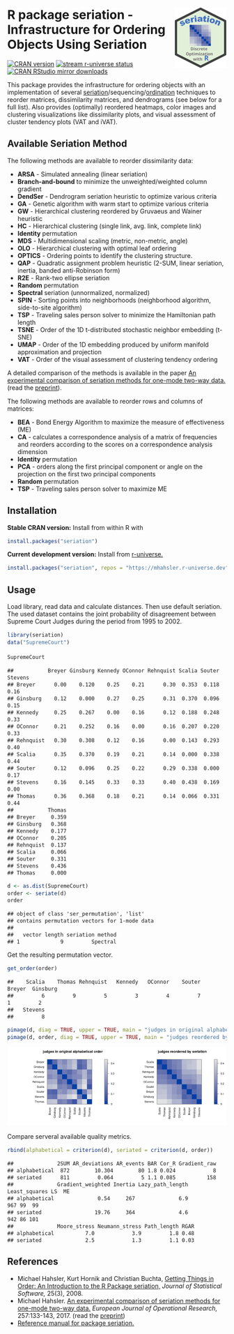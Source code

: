 
# <img src="man/figures/logo.svg" align="right" height="139" /> R package seriation - Infrastructure for Ordering Objects Using Seriation

[![CRAN
version](http://www.r-pkg.org/badges/version/seriation)](https://CRAN.R-project.org/package=seriation)
[![stream r-universe
status](https://mhahsler.r-universe.dev/badges/seriation)](https://mhahsler.r-universe.dev/ui#package:seriation)
[![CRAN RStudio mirror
downloads](http://cranlogs.r-pkg.org/badges/seriation)](https://CRAN.R-project.org/package=seriation)

This package provides the infrastructure for ordering objects with an
implementation of several
[seriation](https://en.wikipedia.org/wiki/Seriation_(archaeology))/sequencing/[ordination](https://en.wikipedia.org/wiki/Ordination_(statistics))
techniques to reorder matrices, dissimilarity matrices, and dendrograms
(see below for a full list). Also provides (optimally) reordered
heatmaps, color images and clustering visualizations like dissimilarity
plots, and visual assessment of cluster tendency plots (VAT and iVAT).

## Available Seriation Method

The following methods are available to reorder dissimilarity data:

-   **ARSA** - Simulated annealing (linear seriation)  
-   **Branch-and-bound** to minimize the unweighted/weighted column
    gradient
-   **DendSer** - Dendrogram seriation heuristic to optimize various
    criteria
-   **GA** - Genetic algorithm with warm start to optimize various
    criteria
-   **GW** - Hierarchical clustering reordered by Gruvaeus and Wainer
    heuristic
-   **HC** - Hierarchical clustering (single link, avg. link, complete
    link)
-   **Identity** permutation
-   **MDS** - Multidimensional scaling (metric, non-metric, angle)
-   **OLO** - Hierarchical clustering with optimal leaf ordering
-   **OPTICS** - Ordering points to identify the clustering structure.
-   **QAP** - Quadratic assignment problem heuristic (2-SUM, linear
    seriation, inertia, banded anti-Robinson form)
-   **R2E** - Rank-two ellipse seriation
-   **Random** permutation
-   **Spectral** seriation (unnormalized, normalized)
-   **SPIN** - Sorting points into neighborhoods (neighborhood
    algorithm, side-to-site algorithm)
-   **TSP** - Traveling sales person solver to minimize the Hamiltonian
    path length
-   **TSNE** - Order of the 1D t-distributed stochastic neighbor
    embedding (t-SNE)
-   **UMAP** - Order of the 1D embedding produced by uniform manifold
    approximation and projection
-   **VAT** - Order of the visual assessment of clustering tendency
    ordering

A detailed comparison of the methods is available in the paper [An
experimental comparison of seriation methods for one-mode two-way
data.](http://dx.doi.org/10.1016/j.ejor.2016.08.066) (read the
[preprint](https://michael.hahsler.net/research/paper/EJOR_seriation_2016.pdf)).

The following methods are available to reorder rows and columns of
matrices:

-   **BEA** - Bond Energy Algorithm to maximize the measure of
    effectiveness (ME)
-   **CA** - calculates a correspondence analysis of a matrix of
    frequencies and reorders according to the scores on a correspondence
    analysis dimension
-   **Identity** permutation
-   **PCA** - orders along the first principal component or angle on the
    projection on the first two principal components
-   **Random** permutation
-   **TSP** - Traveling sales person solver to maximize ME

## Installation

**Stable CRAN version:** Install from within R with

``` r
install.packages("seriation")
```

**Current development version:** Install from
[r-universe.](https://mhahsler.r-universe.dev/ui#package:seriation)

``` r
install.packages("seriation", repos = "https://mhahsler.r-universe.dev")
```

## Usage

Load library, read data and calculate distances. Then use default
seriation. The used dataset contains the joint probability of
disagreement between Supreme Court Judges during the period from 1995 to
2002.

``` r
library(seriation)
data("SupremeCourt")

SupremeCourt
```

    ##           Breyer Ginsburg Kennedy OConnor Rehnquist Scalia Souter Stevens
    ## Breyer      0.00    0.120    0.25    0.21      0.30  0.353  0.118    0.16
    ## Ginsburg    0.12    0.000    0.27    0.25      0.31  0.370  0.096    0.15
    ## Kennedy     0.25    0.267    0.00    0.16      0.12  0.188  0.248    0.33
    ## OConnor     0.21    0.252    0.16    0.00      0.16  0.207  0.220    0.33
    ## Rehnquist   0.30    0.308    0.12    0.16      0.00  0.143  0.293    0.40
    ## Scalia      0.35    0.370    0.19    0.21      0.14  0.000  0.338    0.44
    ## Souter      0.12    0.096    0.25    0.22      0.29  0.338  0.000    0.17
    ## Stevens     0.16    0.145    0.33    0.33      0.40  0.438  0.169    0.00
    ## Thomas      0.36    0.368    0.18    0.21      0.14  0.066  0.331    0.44
    ##           Thomas
    ## Breyer     0.359
    ## Ginsburg   0.368
    ## Kennedy    0.177
    ## OConnor    0.205
    ## Rehnquist  0.137
    ## Scalia     0.066
    ## Souter     0.331
    ## Stevens    0.436
    ## Thomas     0.000

``` r
d <- as.dist(SupremeCourt)
order <- seriate(d)
order
```

    ## object of class 'ser_permutation', 'list'
    ## contains permutation vectors for 1-mode data
    ## 
    ##   vector length seriation method
    ## 1             9         Spectral

Get the resulting permutation vector.

``` r
get_order(order)
```

    ##    Scalia    Thomas Rehnquist   Kennedy   OConnor    Souter    Breyer  Ginsburg 
    ##         6         9         5         3         4         7         1         2 
    ##   Stevens 
    ##         8

``` r
pimage(d, diag = TRUE, upper = TRUE, main = "judges in original alphabetical order")
pimage(d, order, diag = TRUE, upper = TRUE, main = "judges reordered by seriation")
```

<img src="inst/README_files/seriation-1.png" width="50%" /><img src="inst/README_files/seriation-2.png" width="50%" />

Compare serveral available quality metrics.

``` r
rbind(alphabetical = criterion(d), seriated = criterion(d, order))
```

    ##              2SUM AR_deviations AR_events BAR Cor_R Gradient_raw
    ## alphabetical  872        10.304        80 1.8 0.024            8
    ## seriated      811         0.064         5 1.1 0.085          158
    ##              Gradient_weighted Inertia Lazy_path_length Least_squares LS  ME
    ## alphabetical              0.54     267              6.9           967 99  99
    ## seriated                 19.76     364              4.6           942 86 101
    ##              Moore_stress Neumann_stress Path_length RGAR
    ## alphabetical          7.0            3.9         1.8 0.48
    ## seriated              2.5            1.3         1.1 0.03

## References

-   Michael Hahsler, Kurt Hornik and Christian Buchta, [Getting Things
    in Order: An Introduction to the R Package
    seriation,](http://dx.doi.org/10.18637/jss.v025.i03) *Journal of
    Statistical Software,* 25(3), 2008.
-   Michael Hahsler. [An experimental comparison of seriation methods
    for one-mode two-way
    data.](http://dx.doi.org/10.1016/j.ejor.2016.08.066) *European
    Journal of Operational Research,* 257:133-143, 2017. (read the
    [preprint](https://michael.hahsler.net/research/paper/EJOR_seriation_2016.pdf))
-   [Reference manual for package
    seriation.](https://www.rdocumentation.org/packages/seriation/)

